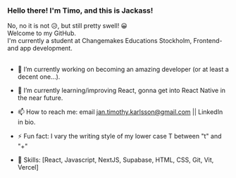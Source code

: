 ### Hello there! I'm Timo, and this is Jackass! 
No, no it is not 😥, but still pretty swell! 😀 <br />
Welcome to my GitHub. <br /> 
I'm currently a student at Changemakes Educations Stockholm, Frontend- and app development.  
<br />



- 🔭 I’m currently working on becoming an amazing developer (or at least a decent one...).
- 🌱 I’m currently learning/improving React, gonna get into React Native in the near future.
- 📫 How to reach me: email jan.timothy.karlsson@gmail.com || LinkedIn in bio. 
- ⚡ Fun fact: I vary the writing style of my lower case T between "t" and "+"

- 🤘 Skills: [React, Javascript, NextJS, Supabase, HTML, CSS, Git, Vit, Vercel]
